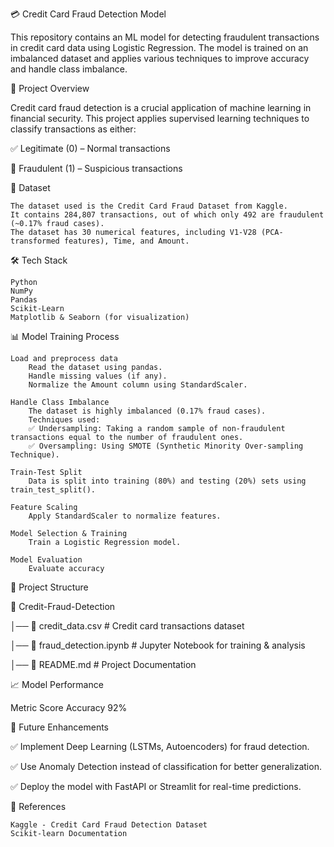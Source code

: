 💳 Credit Card Fraud Detection Model

This repository contains an ML model for detecting fraudulent transactions in credit card data using Logistic Regression. The model is trained on an imbalanced dataset and applies various techniques to improve accuracy and handle class imbalance.

📌 Project Overview

Credit card fraud detection is a crucial application of machine learning in financial security. This project applies supervised learning techniques to classify transactions as either:

✅ Legitimate (0) – Normal transactions

🚨 Fraudulent (1) – Suspicious transactions

🔹 Dataset

    The dataset used is the Credit Card Fraud Dataset from Kaggle.
    It contains 284,807 transactions, out of which only 492 are fraudulent (~0.17% fraud cases).
    The dataset has 30 numerical features, including V1-V28 (PCA-transformed features), Time, and Amount.

🛠️ Tech Stack

    Python
    NumPy
    Pandas
    Scikit-Learn
    Matplotlib & Seaborn (for visualization)

📊 Model Training Process

    Load and preprocess data
        Read the dataset using pandas.
        Handle missing values (if any).
        Normalize the Amount column using StandardScaler.

    Handle Class Imbalance
        The dataset is highly imbalanced (0.17% fraud cases).
        Techniques used:
        ✅ Undersampling: Taking a random sample of non-fraudulent transactions equal to the number of fraudulent ones.
        ✅ Oversampling: Using SMOTE (Synthetic Minority Over-sampling Technique).

    Train-Test Split
        Data is split into training (80%) and testing (20%) sets using train_test_split().

    Feature Scaling
        Apply StandardScaler to normalize features.

    Model Selection & Training
        Train a Logistic Regression model.

    Model Evaluation
        Evaluate accuracy

📂 Project Structure

📂 Credit-Fraud-Detection

│── 📄 credit_data.csv         # Credit card transactions dataset

│── 📄 fraud_detection.ipynb   # Jupyter Notebook for training & analysis

│── 📄 README.md               # Project Documentation


📈 Model Performance

Metric	Score
Accuracy	92%

🚀 Future Enhancements

✅ Implement Deep Learning (LSTMs, Autoencoders) for fraud detection.

✅ Use Anomaly Detection instead of classification for better generalization.

✅ Deploy the model with FastAPI or Streamlit for real-time predictions.

📌 References

    Kaggle - Credit Card Fraud Detection Dataset
    Scikit-learn Documentation

